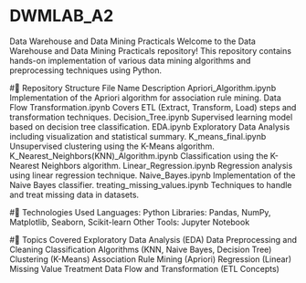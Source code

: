 # DWMLAB_A2
Data Warehouse and Data Mining Practicals
Welcome to the Data Warehouse and Data Mining Practicals repository! This repository contains hands-on implementation of various data mining algorithms and preprocessing techniques using Python.

#📁 Repository Structure
File Name	Description
Apriori_Algorithm.ipynb	Implementation of the Apriori algorithm for association rule mining.
Data Flow Transformation.ipynb	Covers ETL (Extract, Transform, Load) steps and transformation techniques.
Decision_Tree.ipynb	Supervised learning model based on decision tree classification.
EDA.ipynb	Exploratory Data Analysis including visualization and statistical summary.
K_means_final.ipynb	Unsupervised clustering using the K-Means algorithm.
K_Nearest_Neighbors(KNN)_Algorithm.ipynb	Classification using the K-Nearest Neighbors algorithm.
Linear_Regression.ipynb	Regression analysis using linear regression technique.
Naive_Bayes.ipynb	Implementation of the Naive Bayes classifier.
treating_missing_values.ipynb	Techniques to handle and treat missing data in datasets.

#🚀 Technologies Used
Languages: Python
Libraries: Pandas, NumPy, Matplotlib, Seaborn, Scikit-learn
Other Tools: Jupyter Notebook

#📌 Topics Covered
Exploratory Data Analysis (EDA)
Data Preprocessing and Cleaning
Classification Algorithms (KNN, Naive Bayes, Decision Tree)
Clustering (K-Means)
Association Rule Mining (Apriori)
Regression (Linear)
Missing Value Treatment
Data Flow and Transformation (ETL Concepts)

